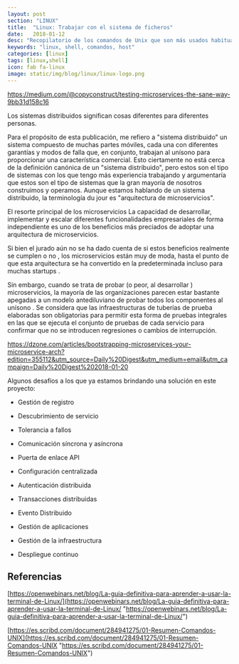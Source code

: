 ```yaml
---
layout: post
section: "LINUX"
title:  "Linux: Trabajar con el sistema de ficheros"
date:   2018-01-12
desc: "Recopilatorio de los comandos de Unix que son más usados habitualmente para trabajar con el sistema de ficheros. Buscar, leer, crear y editar, comprimir ficheros."
keywords: "linux, shell, comandos, host"
categories: [linux]
tags: [linux,shell]
icon: fab fa-linux
image: static/img/blog/linux/linux-logo.png
---
```



https://medium.com/@copyconstruct/testing-microservices-the-sane-way-9bb31d158c16

Los sistemas distribuidos significan cosas diferentes para diferentes personas.

Para el propósito de esta publicación, me refiero a "sistema distribuido" un sistema compuesto de muchas partes móviles, cada una con diferentes garantías y modos de falla que, en conjunto, trabajan al unísono para proporcionar una característica comercial. Esto ciertamente no está cerca de la definición canónica de un "sistema distribuido", pero estos son el tipo de sistemas con los que tengo más experiencia trabajando y argumentaría que estos son el tipo de sistemas que la gran mayoría de nosotros construimos y operamos. Aunque estamos hablando de un sistema distribuido, la terminología du jour es "arquitectura de microservicios".

El resorte principal de los microservicios
La capacidad de desarrollar, implementar y escalar diferentes funcionalidades empresariales de forma independiente es uno de los beneficios más preciados de adoptar una arquitectura de microservicios.

Si bien el jurado aún no se ha dado cuenta de si estos beneficios realmente se cumplen o no , los microservicios están muy de moda, hasta el punto de que esta arquitectura se ha convertido en la predeterminada incluso para muchas startups .

Sin embargo, cuando se trata de probar (o peor, al desarrollar ) microservicios, la mayoría de las organizaciones parecen estar bastante apegadas a un modelo antediluviano de probar todos los componentes al unísono . Se considera que las infraestructuras de tuberías de prueba elaboradas son obligatorias para permitir esta forma de pruebas integrales en las que se ejecuta el conjunto de pruebas de cada servicio para confirmar que no se introducen regresiones o cambios de interrupción.





https://dzone.com/articles/bootstrapping-microservices-your-microservice-arch?edition=355112&utm_source=Daily%20Digest&utm_medium=email&utm_campaign=Daily%20Digest%202018-01-20

Algunos desafíos a los que ya estamos brindando una solución en este proyecto:

- Gestión de registro

- Descubrimiento de servicio

- Tolerancia a fallos

- Comunicación síncrona y asíncrona

- Puerta de enlace API

- Configuración centralizada

- Autenticación distribuida

- Transacciones distribuidas

- Evento Distribuido

- Gestión de aplicaciones

- Gestión de la infraestructura

- Despliegue continuo



## Referencias ##

[https://openwebinars.net/blog/La-guia-definitiva-para-aprender-a-usar-la-terminal-de-Linux/](https://openwebinars.net/blog/La-guia-definitiva-para-aprender-a-usar-la-terminal-de-Linux/ "https://openwebinars.net/blog/La-guia-definitiva-para-aprender-a-usar-la-terminal-de-Linux/")

[https://es.scribd.com/document/284941275/01-Resumen-Comandos-UNIX](https://es.scribd.com/document/284941275/01-Resumen-Comandos-UNIX "https://es.scribd.com/document/284941275/01-Resumen-Comandos-UNIX")